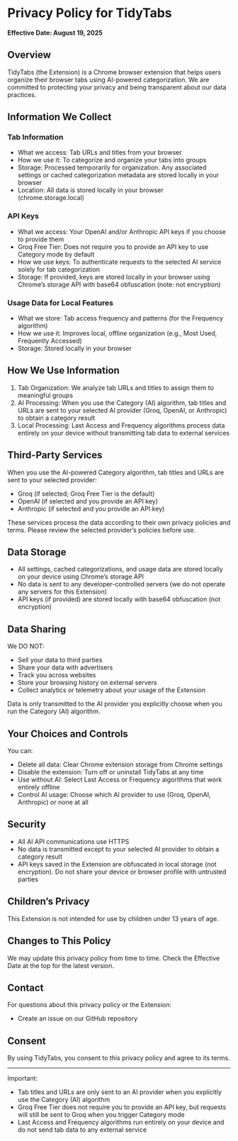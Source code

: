 # Privacy Policy for TidyTabs

**Effective Date: August 19, 2025**

## Overview

TidyTabs (the Extension) is a Chrome browser extension that helps users organize their browser tabs using AI-powered categorization. We are committed to protecting your privacy and being transparent about our data practices.

## Information We Collect

### Tab Information

- What we access: Tab URLs and titles from your browser
- How we use it: To categorize and organize your tabs into groups
- Storage: Processed temporarily for organization. Any associated settings or cached categorization metadata are stored locally in your browser
- Location: All data is stored locally in your browser (chrome.storage.local)

### API Keys

- What we access: Your OpenAI and/or Anthropic API keys if you choose to provide them
- Groq Free Tier: Does not require you to provide an API key to use Category mode by default
- How we use keys: To authenticate requests to the selected AI service solely for tab categorization
- Storage: If provided, keys are stored locally in your browser using Chrome’s storage API with base64 obfuscation (note: not encryption)

### Usage Data for Local Features

- What we store: Tab access frequency and patterns (for the Frequency algorithm)
- How we use it: Improves local, offline organization (e.g., Most Used, Frequently Accessed)
- Storage: Stored locally in your browser

## How We Use Information

1. Tab Organization: We analyze tab URLs and titles to assign them to meaningful groups
2. AI Processing: When you use the Category (AI) algorithm, tab titles and URLs are sent to your selected AI provider (Groq, OpenAI, or Anthropic) to obtain a category result
3. Local Processing: Last Access and Frequency algorithms process data entirely on your device without transmitting tab data to external services

## Third-Party Services

When you use the AI-powered Category algorithm, tab titles and URLs are sent to your selected provider:

- Groq (if selected; Groq Free Tier is the default)
- OpenAI (if selected and you provide an API key)
- Anthropic (if selected and you provide an API key)

These services process the data according to their own privacy policies and terms. Please review the selected provider’s policies before use.

## Data Storage

- All settings, cached categorizations, and usage data are stored locally on your device using Chrome’s storage API
- No data is sent to any developer-controlled servers (we do not operate any servers for this Extension)
- API keys (if provided) are stored locally with base64 obfuscation (not encryption)

## Data Sharing

We DO NOT:
- Sell your data to third parties
- Share your data with advertisers
- Track you across websites
- Store your browsing history on external servers
- Collect analytics or telemetry about your usage of the Extension

Data is only transmitted to the AI provider you explicitly choose when you run the Category (AI) algorithm.

## Your Choices and Controls

You can:
- Delete all data: Clear Chrome extension storage from Chrome settings
- Disable the extension: Turn off or uninstall TidyTabs at any time
- Use without AI: Select Last Access or Frequency algorithms that work entirely offline
- Control AI usage: Choose which AI provider to use (Groq, OpenAI, Anthropic) or none at all

## Security

- All AI API communications use HTTPS
- No data is transmitted except to your selected AI provider to obtain a category result
- API keys saved in the Extension are obfuscated in local storage (not encryption). Do not share your device or browser profile with untrusted parties

## Children’s Privacy

This Extension is not intended for use by children under 13 years of age.

## Changes to This Policy

We may update this privacy policy from time to time. Check the Effective Date at the top for the latest version.

## Contact

For questions about this privacy policy or the Extension:
- Create an issue on our GitHub repository

## Consent

By using TidyTabs, you consent to this privacy policy and agree to its terms.

---

Important:
- Tab titles and URLs are only sent to an AI provider when you explicitly use the Category (AI) algorithm
- Groq Free Tier does not require you to provide an API key, but requests will still be sent to Groq when you trigger Category mode
- Last Access and Frequency algorithms run entirely on your device and do not send tab data to any external service
